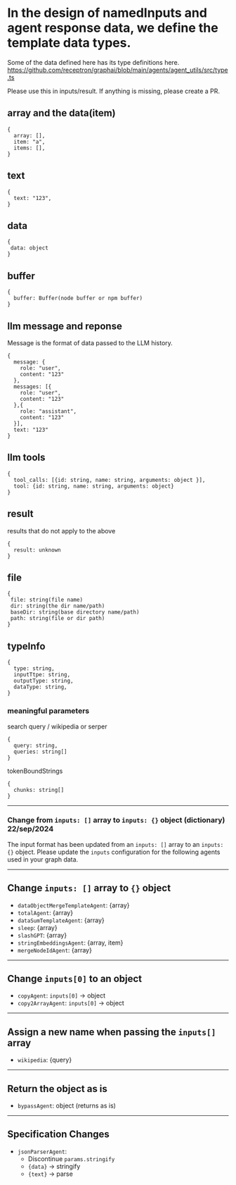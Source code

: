 # In the design of namedInputs and agent response data, we define the template data types.

Some of the data defined here has its type definitions here.
https://github.com/receptron/graphai/blob/main/agents/agent_utils/src/type.ts

Please use this in inputs/result.
If anything is missing, please create a PR.

## array and the data(item)

```
{
  array: [],
  item: "a",
  items: [],
}
```

## text

```
{
  text: "123",
}
```

## data
```
{
 data: object
}
```

## buffer
```
{
  buffer: Buffer(node buffer or npm buffer)
}
```

## llm message and reponse

Message is the format of data passed to the LLM history.

```
{
  message: {
    role: "user",
    content: "123"
  },
  messages: [{
    role: "user",
    content: "123"
  },{
    role: "assistant",
    content: "123"
  }],
  text: "123"
}
```

## llm tools
```
{
  tool_calls: [{id: string, name: string, arguments: object }],
  tool: {id: string, name: string, arguments: object}
}
```

## result

results that do not apply to the above
```
{
  result: unknown
}
```

## file

```
{
 file: string(file name)
 dir: string(the dir name/path)
 baseDir: string(base directory name/path)
 path: string(file or dir path)
}
```

## typeInfo

```
{
  type: string,
  inputTtpe: string,
  outputType: string,
  dataType: string,
}
```

### meaningful parameters
search query / wikipedia or serper
```
{
  query: string,
  queries: string[]
}

```
tokenBoundStrings

```
{
  chunks: string[]
}
```



---



### Change from `inputs: []` array to `inputs: {}` object (dictionary) 22/sep/2024

The input format has been updated from an `inputs: []` array to an `inputs: {}` object. Please update the `inputs` configuration for the following agents used in your graph data.

---

## Change `inputs: []` array to `{}` object
- `dataObjectMergeTemplateAgent`: {array}
- `totalAgent`: {array}
- `dataSumTemplateAgent`: {array}
- `sleep`: {array}
- `slashGPT`: {array}
- `stringEmbeddingsAgent`: {array, item}
- `mergeNodeIdAgent`: {array}

---

## Change `inputs[0]` to an object
- `copyAgent`: `inputs[0]` -> object
- `copy2ArrayAgent`: `inputs[0]` -> object

---

## Assign a new name when passing the `inputs[]` array
- `wikipedia`: {query}

---

## Return the object as is
- `bypassAgent`: object (returns as is)

---

## Specification Changes
- `jsonParserAgent`:
  - Discontinue `params.stringify`
  - `{data}` -> stringify
  - `{text}` -> parse
